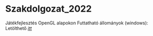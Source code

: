 # Szakdolgozat_2022
Játékfejlesztés OpenGL alapokon
Futtatható állományok (windows):
Letölthető *[itt](https://github.com/Fizzor96/Szakdolgozat_2022/releases/tag/Release)*
